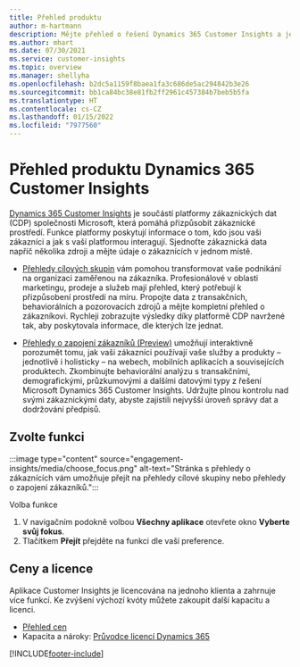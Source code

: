 ```yaml
---
title: Přehled produktu
author: m-hartmann
description: Mějte přehled o řešení Dynamics 365 Customer Insights a jeho funkcích.
ms.author: mhart
ms.date: 07/30/2021
ms.service: customer-insights
ms.topic: overview
ms.manager: shellyha
ms.openlocfilehash: b2dc5a1159f8baea1fa3c686de5ac294842b3e26
ms.sourcegitcommit: bb1ca84bc38e81fb2ff2961c457384b7beb5b5fa
ms.translationtype: HT
ms.contentlocale: cs-CZ
ms.lasthandoff: 01/15/2022
ms.locfileid: "7977560"
---
```

# <a name="product-overview-for-dynamics-365-customer-insights"></a>Přehled produktu Dynamics 365 Customer Insights

[Dynamics 365 Customer Insights](https://dynamics.microsoft.com/ai/customer-insights/) je součástí platformy zákaznických dat (CDP) společnosti Microsoft, která pomáhá přizpůsobit zákaznické prostředí. Funkce platformy poskytují informace o tom, kdo jsou vaši zákazníci a jak s vaší platformou interagují. Sjednoťte zákaznická data napříč několika zdroji a mějte údaje o zákaznících v jednom místě.


- [Přehledy cílových skupin](audience-insights/overview.md) vám pomohou transformovat vaše podnikání na organizaci zaměřenou na zákazníka. Profesionálové v oblasti marketingu, prodeje a služeb mají přehled, který potřebují k přizpůsobení prostředí na míru. Propojte data z transakčních, behaviorálních a pozorovacích zdrojů a mějte kompletní přehled o zákazníkovi. Rychleji zobrazujte výsledky díky platformě CDP navržené tak, aby poskytovala informace, dle kterých lze jednat. 

- [Přehledy o zapojení zákazníků (Preview)](engagement-insights/index.yml) umožňují interaktivně porozumět tomu, jak vaši zákazníci používají vaše služby a produkty – jednotlivě i holisticky – na webech, mobilních aplikacích a souvisejících produktech. Zkombinujte behaviorální analýzu s transakčními, demografickými, průzkumovými a dalšími datovými typy z řešení Microsoft Dynamics 365 Customer Insights. Udržujte plnou kontrolu nad svými zákaznickými daty, abyste zajistili nejvyšší úroveň správy dat a dodržování předpisů.
 
## <a name="choose-a-capability"></a>Zvolte funkci

:::image type="content" source="engagement-insights/media/choose_focus.png" alt-text="Stránka s přehledy o zákaznících vám umožňuje přejít na přehledy cílové skupiny nebo přehledy o zapojení zákazníků.":::

Volba funkce

1. V navigačním podokně volbou **Všechny aplikace** otevřete okno **Vyberte svůj fokus**.
1. Tlačítkem **Přejít** přejděte na funkci dle vaší preference.

## <a name="pricing-and-licensing"></a>Ceny a licence

Aplikace Customer Insights je licencována na jednoho klienta a zahrnuje více funkcí. Ke zvýšení výchozí kvóty můžete zakoupit další kapacitu a licenci. 
- [Přehled cen](https://dynamics.microsoft.com/ai/customer-insights/pricing/)
- Kapacita a nároky: [Průvodce licencí Dynamics 365](https://go.microsoft.com/fwlink/?LinkId=866544)

[!INCLUDE[footer-include](includes/footer-banner.md)]